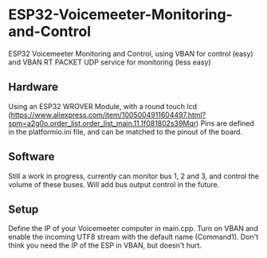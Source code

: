# ESP32-Voicemeeter-Monitoring-and-Control

ESP32 Voicemeeter Monitoring and Control, using VBAN for control (easy) and VBAN RT PACKET UDP service for monitoring (less easy)

## Hardware

Using an ESP32 WROVER Module, with a round touch lcd (https://www.aliexpress.com/item/1005004911604497.html?spm=a2g0o.order_list.order_list_main.11.1f081802s39Mqr)
Pins are defined in the platformio.ini file, and can be matched to the pinout of the board.

## Software

Still a work in progress, currently can monitor bus 1, 2 and 3, and control the volume of these buses.
Will add bus output control in the future.

## Setup

Define the IP of your Voicemeeter computer in main.cpp. Turn on VBAN and enable the incoming UTF8 stream with the default name (Command1). Don't think you need the IP of the ESP in VBAN, but doesn't hurt.
